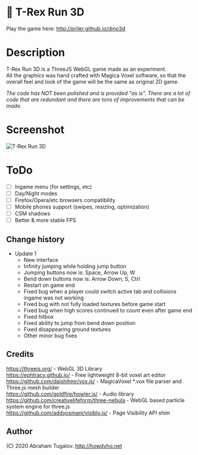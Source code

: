 # 🦖 T-Rex Run 3D
Play the game here: http://priler.github.io/dino3d

# Description
T-Rex Run 3D is a ThreeJS WebGL game made as an experiment.  
All the graphics was hand crafted with Magica Voxel software, so that the overall feel and look of the game will be the same as original 2D game.

*The code has NOT been polished and is provided "as is". There are a lot of code that are redundant and there are tons of improvements that can be made.*

# Screenshot
![T-Rex Run 3D](https://i.imgur.com/8yTGRmC.png)

# ToDo
- [ ] Ingame menu (for settings, etc)
- [ ] Day/Night modes
- [ ] Firefox/Opera/etc browsers compatibility
- [ ] Mobile phones support (swipes, resizing, optimization)
- [ ] CSM shadows
- [ ] Better & more stable FPS

## Change history
- Update 1
  - New interface
  - Infinity jumping while holding jump button
  - Jumping buttons now is: Space, Arrow Up, W
  - Bend down buttons now is: Arrow Down, S, Ctrl
  - Restart on game end
  - Fixed bug when a player could switch active tab and collisions ingame was not working
  - Fixed bug with not fully loaded textures before game start
  - Fixed bug when high scores continued to count even after game end
  - Fixed hitbox
  - Fixed ability to jump from bend down position
  - Fixed disappearing ground textures
  - Other minor bug fixes

## Credits
https://threejs.org/ - WebGL 3D Library  
https://ephtracy.github.io/ - Free lightweight 8-bit voxel art editor  
https://github.com/daishihmr/vox.js/ - MagicaVoxel *.vox file parser and Three.js mesh builder  
https://github.com/goldfire/howler.js/ - Audio library  
https://github.com/creativelifeform/three-nebula - WebGL based particle system engine for three.js  
https://github.com/addyosmani/visibly.js/ - Page Visibility API shim

## Author

(C) 2020 Abraham Tugalov.
http://howdyho.net

